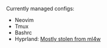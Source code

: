 Currently managed configs:
- Neovim
- Tmux
- Bashrc
- Hyprland: [Mostly stolen from ml4w](https://github.com/mylinuxforwork/dotfiles)

